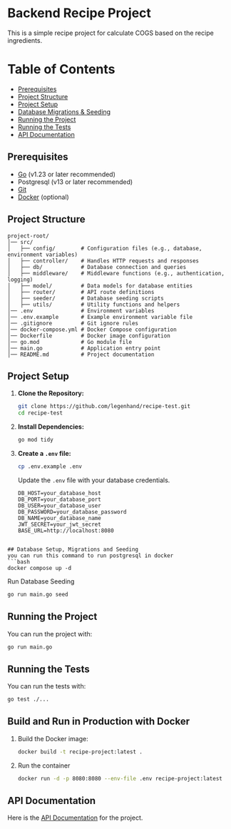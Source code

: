 # Backend Recipe Project

This is a simple recipe project for calculate COGS based on the recipe ingredients.

# Table of Contents

- [Prerequisites](#prerequisites)
- [Project Structure](#project-structure)
- [Project Setup](#project-setup)
- [Database Migrations & Seeding](#database-setup-migrations-and-seeding)
- [Running the Project](#running-the-project)
- [Running the Tests](#running-the-tests)
- [API Documentation](#api-documentation)

## Prerequisites

- [Go](https://golang.org/dl/) (v1.23 or later recommended)
- Postgresql (v13 or later recommended)
- [Git](https://git-scm.com/)
- [Docker](https://www.docker.com/) (optional)

## Project Structure

```
project-root/
│── src/
│   ├── config/        # Configuration files (e.g., database, environment variables)
│   ├── controller/    # Handles HTTP requests and responses
│   ├── db/            # Database connection and queries
│   ├── middleware/    # Middleware functions (e.g., authentication, logging)
│   ├── model/         # Data models for database entities
│   ├── router/        # API route definitions
│   ├── seeder/        # Database seeding scripts
│   ├── utils/         # Utility functions and helpers
│── .env               # Environment variables
│── .env.example       # Example environment variable file
│── .gitignore         # Git ignore rules
│── docker-compose.yml # Docker Compose configuration
│── Dockerfile         # Docker image configuration
│── go.mod             # Go module file
│── main.go            # Application entry point
│── README.md          # Project documentation
```

## Project Setup

1. **Clone the Repository:**

   ```bash
   git clone https://github.com/legenhand/recipe-test.git
   cd recipe-test
   
2. **Install Dependencies:**

   ```bash
   go mod tidy
   ```
   
3. **Create a `.env` file:**

   ```bash
   cp .env.example .env
   ```
   
    Update the `.env` file with your database credentials.
   ```dotenv
   DB_HOST=your_database_host
   DB_PORT=your_database_port
   DB_USER=your_database_user
   DB_PASSWORD=your_database_password
   DB_NAME=your_database_name
   JWT_SECRET=your_jwt_secret
   BASE_URL=http://localhost:8080
```

## Database Setup, Migrations and Seeding
you can run this command to run postgresql in docker
```bash
docker compose up -d
```

Run Database Seeding

```bash
go run main.go seed
```

## Running the Project
You can run the project with:
```bash
go run main.go
```

## Running the Tests
You can run the tests with:
```bash
go test ./...
```

## Build and Run in Production with Docker

1. Build the Docker image:

   ```bash
   docker build -t recipe-project:latest .
   ```
2. Run the container

   ```bash
   docker run -d -p 8080:8080 --env-file .env recipe-project:latest
   ```



## API Documentation

Here is the [API Documentation](https://www.postman.com/hoshikuzu/recipe/collection/d4an0em/recipe-test?action=share&creator=16096015
) for the project.